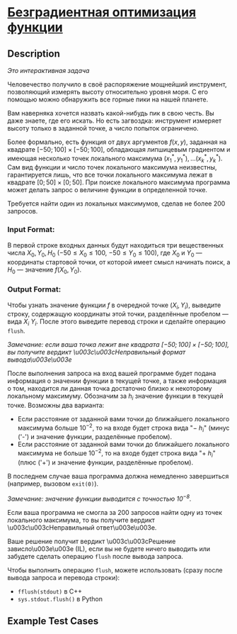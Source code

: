 # [Безградиентная оптимизация функции](link)

## Description

*Это интерактивная задача*

Человечество получило в своё распоряжение мощнейший инструмент, позволяющий измерять высоту относительно уровня моря.
С его помощью можно обнаружить все горные пики на нашей планете.

Вам наверняка хочется назвать какой-нибудь пик в свою честь. Вы даже знаете, где его искать.
Но есть загвоздка: инструмент измеряет высоту только в заданной точке, а число попыток ограничено.

Более формально, есть функция от двух аргументов $f(x, y)$, заданная на квадрате $[-50; 100] \times [-50; 100]$,
обладающая липшицевым градиентом и имеющая несколько точек локального максимума $(x_1^{*}, y_1^{*}), \dots (x_k^{*}, y_k^{*})$.
Сам вид функции и число точек локального максимума неизвестны, гарантируется лишь, что все точки локального максимума лежат в квадрате $[0;50] \times [0;50]$.
При поиске локального максимума программа может делать запрос о величине функции в определенной точке.

Требуется найти один из локальных максимумов, сделав не более 200 запросов.
### Input Format:

В первой строке входных данных будут находиться три вещественных числа $X_0, Y_0, H_0$ ($-50 \le X_0 \le 100$, $-50 \le Y_0 \le 100$),
где $X_0$ и $Y_0$ — координаты стартовой точки, от которой имеет смысл начинать поиск, а $H_0$ — значение $f(X_0, Y_0)$.


### Output Format:

Чтобы узнать значение функции $f$ в очередной точке $(X_i, Y_i)$, выведите строку, содержащую координаты этой точки,
разделённые пробелом — вида $X_i$ $Y_i$.
После этого выведите перевод строки и сделайте операцию ``flush``.

*Замечание: если ваша точка лежит вне квадрата $[-50; 100] \times [-50; 100]$, вы получите вердикт \u003c\u003cНеправильный формат вывода\u003e\u003e*

После выполнения запроса на вход вашей программе будет подана информация о значении функции в текущей точке,
а также информация о том, находится ли данная точка достаточно близко к некоторому локальному максимуму.
Обозначим за $h_i$ значение функции в текущей точке. Возможны два варианта:

* Если расстояние от заданной вами точки до ближайшего локального максимума больше $10^{-2}$, то на входе будет строка вида "$-\ h_i$" (минус ('-') и значение функции, разделённые пробелом).
* Если расстояние от заданной вами точки до ближайшего локального максимума не больше $10^{-2}$, то на входе будет строка вида "$+\ h_i$" (плюс ('+') и значение функции, разделённые пробелом).

В последнем случае ваша программа должна немедленно завершиться (например, вызовом ``exit(0)``).

*Замечание: значение функции выводится с точностью $10^{-8}$.*

Если ваша программа не смогла за 200 запросов найти одну из точек локального максимума, то вы получите вердикт \u003c\u003cНеправильный ответ\u003e\u003e.

Ваше решение получит вердикт \u003c\u003cРешение зависло\u003e\u003e (IL), если вы не будете ничего выводить
или забудете сделать операцию ``flush`` после вывода запроса.

Чтобы выполнить операцию ``flush``, можете использовать (сразу после вывода запроса и перевода строки):

* ``fflush(stdout)`` в C++
* ``sys.stdout.flush()`` в Python


## Example Test Cases

